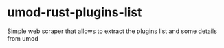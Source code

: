 # umod-rust-plugins-list
Simple web scraper that allows to extract the plugins list and some details from umod

